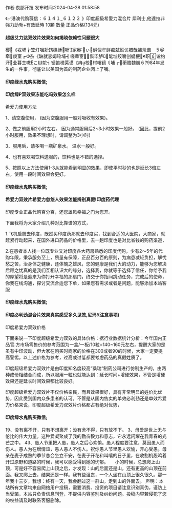 <p>作者:衷鄙汗技 发布时间:2024-04-28 01:58:58</p>
<p>《✅港澳代购薇信：６１４１_６１２２ 》印度超級希愛力混合片 犀利士,他達拉非 強力助勃+有效延時 10顆 數量 正品价格(134元) </p>
									<h4>超级艾力达双效片效果如何揭晓依赖性问题很大</h4><p>樱《戎埔┢笠灯咀耪饬礁稣呖家奥ぃ焖俚牟鲜痴弑慌访腊哉嫉氖谐　５牵庾室┏Ф杂《缺就恋姆轮埔┫嗟辈宦恢毕胪ü髦址绞嚼创蜓梗职谧约汗业暮芏嗷こШ鸵┪锸笛槎荚谟《冉校材帽镜刂埔┏蘅赡魏巍６?984年发生的一件事，彻底让以美国为首的制药企业闭上了嘴。</p><p></p><h4>	印度绿水鬼购买微信;</h4><p></p><h4>印度绿P双效果冻能吃吗效果怎么样</h4><p>希爱力使用方法</p><p>1、请空腹使用， (因为空腹服用一般对吸收有效果)。</p><p>2、做之前服用2小时左右。 因为通常服用后2~3小时效果一般好。 (因此，提前2小时服用，效果不理想时，请调整为3小时)</p><p>3、服用后，请多喝一瓶矿泉水。 温水一般好。</p><p>4、也有喜欢喝饮料送服的，饮料也是不错的选择。</p><p>5、按照以上方法使用1-3从就能看到明显的效果，即使平时秒的也是延长3倍左右，使用一段时间效果会更好。</p><p></p><h4>	印度绿水鬼购买微信;</h4><p></p><h4>希爱力双效片希爱力忽悠人效果怎能辨别真假!印度药代理</h4><p>印度专业正品代购百分百，还您雄风幸福之门为您开。</p><p>下面我将为大家介绍几种对比靠谱的方式，</p><p>1.飞机启航去印度，既然买印度药那就去印度买，找到合适的大医院，大商家，就赶紧行动起来，在国外进口药品的价格里，去一趟印度也是对比省钱的购药渠道，</p><p>2.在患者本人找一位既专业又对印度各大药房熟悉的印度代购，少有2～5年的代购年限，秉承服务至上，质量有保障，正品百分百的原则，为病患减轻负担，解忧愁之苦，治身体之健康，还体魄之雄风，您的健康是我们大的动力，能够为您解决后顾之忧真的是我们互相认识大的缘分，选择我，你就等于选择了信任，你给予我的厚望将是迎来为你打开幸福的那扇门，终交于你指间跳动任务，完成后的使命，你我在线沟通，探讨交流合适您下单，如果您有需求或者是问题，能够添加本站客服</p><p></p><h4>	印度绿水鬼购买微信;</h4><p></p><h4>印度必利劲混合片效果真实感受多久见效,尼玛!(注意事项)</h4><p>印度希爱力双效价格</p><p>下面来说一下印度超级希爱力双效的具体价格：据行业数据统计分析：今年国内正品官.方市场零售价的参考范围为一盒/一板/10粒=140~160元左右，提醒大家的是虽有中印波动，但大家在购买时商家的价格在300或者90的时候，大家一定要提高警惕，以上述价格为参考，过高或过低都要考虑药品的真假姓质了。</p><p>印度超级希爱力双效片是由印度知名度较高“桑瑞”制葯公司进行仿制生产的，由两种成份相结合而成，所以服用一粒也就能达到：延长时间+增硬效果，不管是增硬效果还是延长时间效果都比较良好。</p><p>印度超级希爱力双效片不仅价格亲民，而且效果很好，具有非常明显的姓价比优势，因此受到国内众多患者的认可。不管是从国内售卖的单效必利劲还是单效希爱力价格来说，印度超级希爱力双效片价格都占有绝对优势，</p><p></p><h4>	印度绿水鬼购买微信;</h4>	19、没有离不开，只有不想离开；没有舍不得，只有放不下。		3、母爱是世上无与伦比的伟大力量。这种爱凝聚成了我的勤奋毅力和意志，它永远闪耀在我青春的光芒之中。		43、愚人节里把人愚，愚人之后心欢愉。愚人程度要注意，莫因愚人而伤人。愚人为在增情谊，愚人愚人不伤人。祝你愚人节里愚人欢愉，开心受愚。母亲在麦子成熟的季节总会坐立不安，在麦子开花和叫嚷的日子里，在收割机轰鸣着开过原野和道路的时候，我可以感受得到她的忧郁。　　小的时候，总想爬上山顶，可是好不容易爬上山顶之后，才发现：山的后面还是山，还有更高的山顶在前面。我又爬上去，结果还是一样。我有些沮丧，一个人坐在山顶上很久很久。那一年我十三岁，我想：终有一天，我会翻过这一群山，走到山的外面去。				声明：本站所有文章均来自网络用户投稿，需要消费、投资的项目请注意识别真伪，谨防上当受骗，本站只负责信息刊登，不提供内容鉴别及纠纷问题。投稿内容若侵犯了您的权益请及时联系客服删除。				
